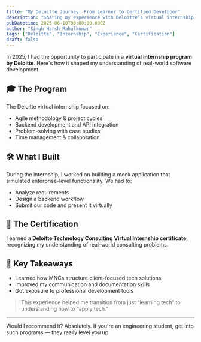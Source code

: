 ```yaml
---
title: "My Deloitte Journey: From Learner to Certified Developer"
description: "Sharing my experience with Deloitte’s virtual internship, what I learned, and how it helped shape my professional journey."
pubDatetime: 2025-06-10T00:00:00.000Z
author: "Singh Harsh Rahulkumar"
tags: ["Deloitte", "Internship", "Experience", "Certification"]
draft: false
---
```


In 2025, I had the opportunity to participate in a **virtual internship program by Deloitte**. Here's how it shaped my understanding of real-world software development.

## 🎓 The Program

The Deloitte virtual internship focused on:

- Agile methodology & project cycles
- Backend development and API integration
- Problem-solving with case studies
- Time management & collaboration

## 🛠️ What I Built

During the internship, I worked on building a mock application that simulated enterprise-level functionality. We had to:

- Analyze requirements
- Design a backend workflow
- Submit our code and present it virtually

## 📜 The Certification

I earned a **Deloitte Technology Consulting Virtual Internship certificate**, recognizing my understanding of real-world consulting problems.

## 🧠 Key Takeaways

- Learned how MNCs structure client-focused tech solutions
- Improved my communication and documentation skills
- Got exposure to professional development tools

> This experience helped me transition from just “learning tech” to understanding how to “apply tech.”

---

Would I recommend it? Absolutely. If you're an engineering student, get into such programs — they really level you up.

